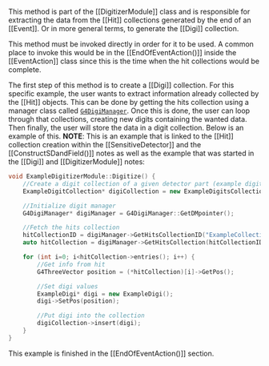 This method is part of the [[DigitizerModule]] class and is responsible for extracting the data from the [[Hit]] collections generated by the end of an [[Event]]. Or in more general terms, to generate the [[Digi]] collection.

This method must be invoked directly in order for it to be used. A common place to invoke this would be in the [[EndOfEventAction()]] inside the [[EventAction]] class since this is the time when the hit collections would be complete. 

The first step of this method is to create a [[Digi]] collection. For this specific example, the user wants to extract information already collected by the [[Hit]] objects. This can be done by getting the hits collection using a manager class called [`G4DigiManager`](https://gitlab.cern.ch/geant4/geant4/-/blob/master/source/readout/include/G4DigiManager.hh). Once this is done, the user can loop through that collections, creating new digits containing the wanted data. Then finally, the user will store the data in a digit collection. Below is an example of this. **NOTE**: This is an example that is linked to the [[Hit]] collection creation within the [[SensitiveDetector]] and the [[ConstructSDandField()]] notes as well as the example that was started in the [[Digi]] and [[DigitizerModule]] notes:
```cpp
void ExampleDigitizerModule::Digitize() {
	//Create a digit collection of a given detector part (example digitizer), and give it a specific name (example digit collection)
	ExampleDigitCollection* digiCollection = new ExampleDigitsCollection("ExampleDigitizer","ExampleDigitCollection");

	//Initialize digit manager
	G4DigiManager* digiManager = G4DigiManager::GetDMpointer(); 

	//Fetch the hits collection
	hitCollectionID = digiManager->GetHitsCollectionID("ExampleCollection");
	auto hitCollection = digiManager->GetHitsCollection(hitCollectionID);

	for (int i=0; i<hitCollection->entries(); i++) {
		//Get info from hit
		G4ThreeVector position = (*hitCollection)[i]->GetPos();

		//Set digi values
		ExampleDigi* digi = new ExampleDigi();
		digi->SetPos(position);

		//Put digi into the collection
		digiCollection->insert(digi);
	}
}
```
This example is finished in the [[EndOfEventAction()]] section.